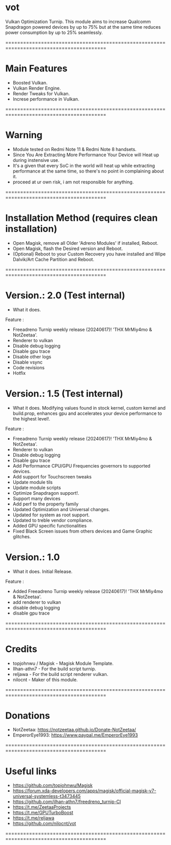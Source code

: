 # vot
Vulkan Optimization Turnip. This module aims to increase Qualcomm Snapdragon powered devices by up to 75% but at the same time reduces power consumption by up to 25% seamlessly.

========================================================================================

# Main Features

* Boosted Vulkan.
* Vulkan Render Engine.
* Render Tweaks for Vulkan.
* Increse performance in Vulkan.

========================================================================================

# Warning

* Module tested on Redmi Note 11 & Redmi Note 8 handsets.
* Since You Are Extracting More Performance Your Device will Heat up during instensive use.
* It's a given that every SoC in the world will heat up while extracting performance at the same time, so there's no point in complaining about it.
* proceed at ur own risk, i am not responsible for anything.
  
========================================================================================

# Installation Method (requires clean installation)

* Open Magisk, remove all Older 'Adreno Modules' if installed, Reboot.
* Open Magisk, flash the Desired version and Reboot.
* (Optional) Reboot to your Custom Recovery you have installed and Wipe Dalvik/Art Cache Partition and Reboot.
  
========================================================================================

# Version.: 2.0 (Test internal)

- What it does. 

Feature :

* Freeadreno Turnip weekly release (20240617)! 'THX MrMiy4mo & NotZeetaa'.
* Renderer to vulkan
* Disable debug logging
* Disable gpu trace
* Disable other logs
* Disable vsync
* Code revisions
* Hotfix

# Version.: 1.5 (Test internal)

- What it does. Modifying values found in stock kernel, custom kernel and build.prop, enhances gpu and accelerates your device performance to the highest level!.

Feature :

- Freeadreno Turnip weekly release (20240617)! 'THX MrMiy4mo & NotZeetaa'.
- Renderer to vulkan
- Disable debug logging
- Disable gpu trace
- Add Performance CPU/GPU Frequencies governors to supported devices.
- Add support for Touchscreen tweaks
- Update module tils
- Update module scripts
- Optimize Snapdragon support!.
- Support many devices
- Add perf to the property family
- Updated Optimization and Universal changes.
- Updated for system as root support.
- Updated to treble vendor compliance.
- Added GPU specific functionalities
- Fixed Black Screen issues from others devices and Game Graphic glitches.

# Version.: 1.0

- What it does. Initial Release.

Feature :

* Added Freeadreno Turnip weekly release (20240617)! 'THX MrMiy4mo & NotZeetaa'.
* add renderer to vulkan
* disable debug logging
* disable gpu trace

========================================================================================
  
# Credits

* topjohnwu / Magisk - Magisk Module Template.
* Ilhan-athn7 - For the build script turnip.
* reljawa - For the build script renderer vulkan.
* nilocnt - Maker of this module.
  
========================================================================================

# Donations

* NotZeetaa: https://notzeetaa.github.io/Donate-NotZeetaa/
* EmperorEye1993: https://www.paypal.me/EmperorEye1993
  
========================================================================================

# Useful links

* https://github.com/topjohnwu/Magisk
* https://forum.xda-developers.com/apps/magisk/official-magisk-v7-universal-systemless-t3473445
* https://github.com/ilhan-athn7/freedreno_turnip-CI
* https://t.me/ZeetaaProjects
* https://t.me/GPUTurboBoost
* https://t.me/reljawa
* https://github.com/nilocnt/vot

========================================================================================
